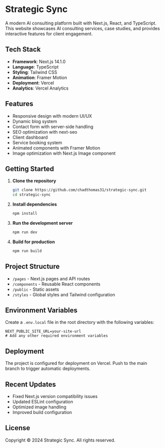# Strategic Sync

A modern AI consulting platform built with Next.js, React, and TypeScript. This website showcases AI consulting services, case studies, and provides interactive features for client engagement.

## Tech Stack

- **Framework**: Next.js 14.1.0
- **Language**: TypeScript
- **Styling**: Tailwind CSS
- **Animation**: Framer Motion
- **Deployment**: Vercel
- **Analytics**: Vercel Analytics

## Features

- Responsive design with modern UI/UX
- Dynamic blog system
- Contact form with server-side handling
- SEO optimization with next-seo
- Client dashboard
- Service booking system
- Animated components with Framer Motion
- Image optimization with Next.js Image component

## Getting Started

1. **Clone the repository**
   ```bash
   git clone https://github.com/chadthomas31/strategic-sync.git
   cd strategic-sync
   ```

2. **Install dependencies**
   ```bash
   npm install
   ```

3. **Run the development server**
   ```bash
   npm run dev
   ```

4. **Build for production**
   ```bash
   npm run build
   ```

## Project Structure

- `/pages` - Next.js pages and API routes
- `/components` - Reusable React components
- `/public` - Static assets
- `/styles` - Global styles and Tailwind configuration

## Environment Variables

Create a `.env.local` file in the root directory with the following variables:
```env
NEXT_PUBLIC_SITE_URL=your-site-url
# Add any other required environment variables
```

## Deployment

The project is configured for deployment on Vercel. Push to the main branch to trigger automatic deployments.

## Recent Updates

- Fixed Next.js version compatibility issues
- Updated ESLint configuration
- Optimized image handling
- Improved build configuration

## License

Copyright © 2024 Strategic Sync. All rights reserved.
